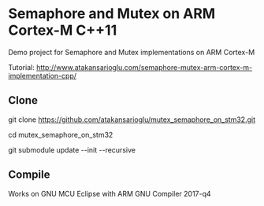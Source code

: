 # Semaphore and Mutex on ARM Cortex-M C++11
Demo project for Semaphore and Mutex implementations on ARM Cortex-M

Tutorial: http://www.atakansarioglu.com/semaphore-mutex-arm-cortex-m-implementation-cpp/

## Clone
git clone https://github.com/atakansarioglu/mutex_semaphore_on_stm32.git

cd mutex_semaphore_on_stm32

git submodule update --init --recursive

## Compile
Works on GNU MCU Eclipse with ARM GNU Compiler 2017-q4

